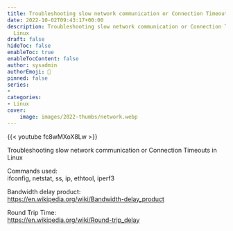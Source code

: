```yaml
---
title: Troubleshooting slow network communication or Connection Timeouts in Linux
date: 2022-10-02T09:43:17+00:00
description: Troubleshooting slow network communication or Connection Timeouts in
  Linux
draft: false
hideToc: false
enableToc: true
enableTocContent: false
author: sysadmin
authorEmoji: 🐧
pinned: false
series:
- 
categories:
- Linux
cover:
    image: images/2022-thumbs/network.webp
---
```

{{< youtube fc8wMXoX8Lw >}}
<figcaption>Troubleshooting slow network communication or Connection Timeouts in Linux</figcaption>

Commands used:  
ifconfig, netstat, ss, ip, ethtool, iperf3

Bandwidth delay product:  
https://en.wikipedia.org/wiki/Bandwidth-delay_product

Round Trip Time:  
https://en.wikipedia.org/wiki/Round-trip_delay
